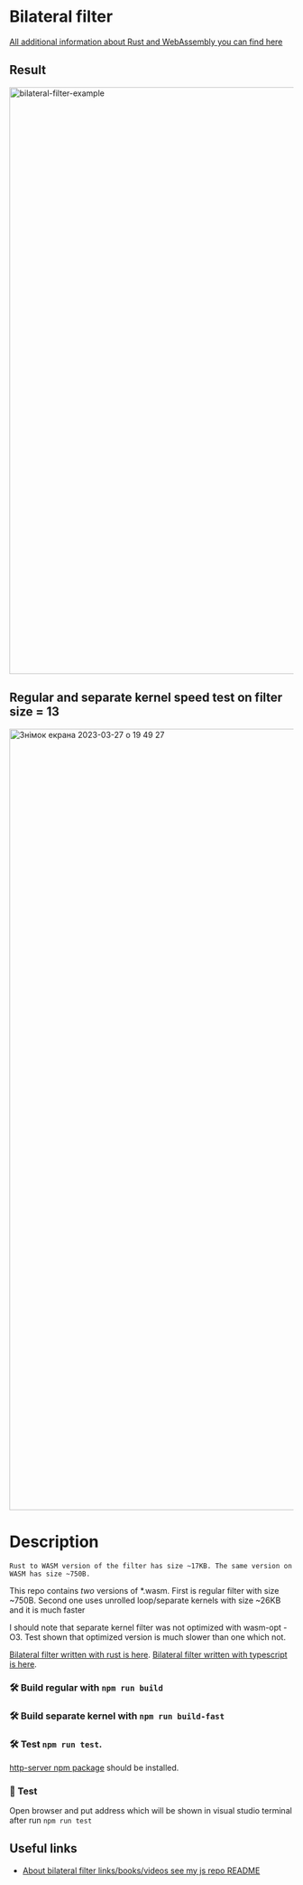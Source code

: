 # Bilateral filter

[All additional information about Rust and WebAssembly you can find here](https://rustwasm.github.io/docs/wasm-pack/introduction.html)


## Result

<img width="1038" alt="bilateral-filter-example" src="https://user-images.githubusercontent.com/58116769/223050159-4e3decf6-c1f4-4dd7-be90-b9db2428082f.png">

## Regular and separate kernel speed test on filter size = 13

<img width="1382" alt="Знімок екрана 2023-03-27 о 19 49 27" src="https://user-images.githubusercontent.com/58116769/228026043-84f2bcbb-e4e3-451b-9ab2-6a32c24645ae.png">


# Description

`Rust to WASM version of the filter has size ~17KB. The same version on WASM has size ~750B.`

This repo contains *two* versions of *.wasm.
First is regular filter with size ~750B.
Second one uses unrolled loop/separate kernels with size ~26KB and it is much faster

I should note that separate kernel filter was not optimized with wasm-opt -O3. Test shown that optimized version is much slower than one which not.

[Bilateral filter written with rust is here](https://github.com/AntonOnyshch/bilateral-filter-rust).
[Bilateral filter written with typescript is here](https://github.com/AntonOnyshch/bilateral-filter).


### 🛠️ Build regular with `npm run build`
### 🛠️ Build separate kernel with `npm run build-fast`

### 🛠️ Test `npm run test`.
[http-server npm package](https://www.npmjs.com/package/http-server) should be installed.

### 🔬 Test

Open browser and put address which will be shown in visual studio terminal after run `npm run test`

## Useful links

* [About bilateral filter links/books/videos see my js repo README](https://github.com/AntonOnyshch/bilateral-filter)
